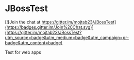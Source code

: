 JBossTest
=========

[![Join the chat at https://gitter.im/mojtab23/JBossTest](https://badges.gitter.im/Join%20Chat.svg)](https://gitter.im/mojtab23/JBossTest?utm_source=badge&utm_medium=badge&utm_campaign=pr-badge&utm_content=badge)

Test for web apps
